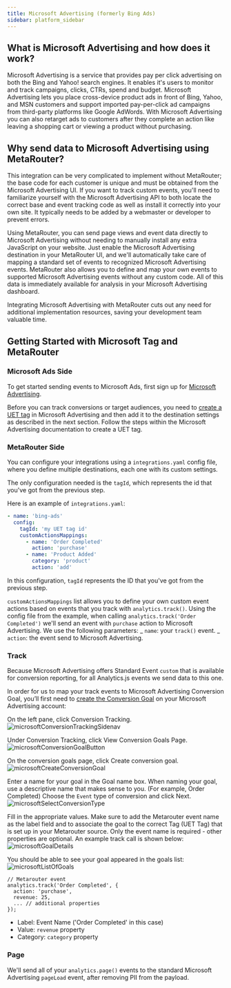 ```yaml
---
title: Microsoft Advertising (formerly Bing Ads)
sidebar: platform_sidebar
---
```


## What is Microsoft Advertising and how does it work?

Microsoft Advertising is a service that provides pay per click advertising on both the Bing and Yahoo! search engines. It enables it's users to monitor and track campaigns, clicks, CTRs, spend and budget. Microsoft Advertising lets you place cross-device product ads in front of Bing, Yahoo, and MSN customers and support imported pay-per-click ad campaigns from third-party platforms like Google AdWords. With Microsoft Advertising you can also retarget ads to customers after they complete an action like leaving a shopping cart or viewing a product without purchasing.

## Why send data to Microsoft Advertising using MetaRouter?

This integration can be very complicated to implement without MetaRouter; the base code for each customer is unique and must be obtained from the Microsoft Advertising UI. If you want to track custom events, you'll need to familiarize yourself with the Microsoft Advertising API to both locate the correct base and event tracking code as well as install it correctly into your own site. It typically needs to be added by a webmaster or developer to prevent errors.

Using MetaRouter, you can send page views and event data directly to Microsoft Advertising without needing to manually install any extra JavaScript on your website. Just enable the Microsoft Advertising destination in your MetaRouter UI, and we'll automatically take care of mapping a standard set of events to recognized Microsoft Advertising events. MetaRouter also allows you to define and map your own events to supported Microsoft Advertising events without any custom code. All of this data is immediately available for analysis in your Microsoft Advertising dashboard.

Integrating Microsoft Advertising with MetaRouter cuts out any need for additional implementation resources, saving your development team valuable time.

## Getting Started with Microsoft Tag and MetaRouter

### Microsoft Ads Side

To get started sending events to Microsoft Ads, first sign up for [Microsoft Advertising](https://ads.microsoft.com/).

Before you can track conversions or target audiences, you need to [create a UET tag](https://help.bingads.microsoft.com/#apex/3/en/56682/-1) in Microsoft Advertising and then add it to the destination settings as described in the next section. Follow the steps within the Microsoft Advertising documentation to create a UET tag.

### MetaRouter Side

You can configure your integrations using a `integrations.yaml` config file, where you define multiple destinations, each one with its custom settings.

The only configuration needed is the `tagId`, which represents the id that you've got from the previous step.

Here is an example of `integrations.yaml`:

```yaml
- name: 'bing-ads'
  config:
    tagId: 'my UET tag id'
    customActionsMappings:
      - name: 'Order Completed'
        action: 'purchase'
      - name: 'Product Added'
        category: 'product'
        action: 'add'
```

In this configuration, `tagId` represents the ID that you've got from the previous step.

`customActionsMappings` list allows you to define your own custom event actions based on events that you track with `analytics.track()`. Using the config file from the example, when calling `analytics.track('Order Completed')` we'll send an event with `purchase` action to Microsoft Advertising. We use the following parameters:
_ `name`: your `track()` event.
_ `action`: the event send to Microsoft Advertising.

### Track

Because Microsoft Advertising offers Standard Event `custom` that is available for conversion reporting, for all Analytics.js events we send data to this one.

In order for us to map your track events to Microsoft Advertising Conversion Goal, you’ll first need to [create the Conversion Goal](https://help.bingads.microsoft.com/#apex/3/en/56689/2) on your Microsoft Advertising account:

On the left pane, click Conversion Tracking.
![microsoftConversionTrackingSidenav](../../../../images/microsoftConversionTrackingSidenav.png)

Under Conversion Tracking, click View Conversion Goals Page.
![microsoftConversionGoalButton](../../../../images/microsoftConversionGoalButton.png)

On the conversion goals page, click Create conversion goal.
![microsoftCreateConversionGoal](../../../../images/microsoftCreateConversionGoal.png)

Enter a name for your goal in the Goal name box. When naming your goal, use a descriptive name that makes sense to you. (For example, Order Completed)
Choose the `Event` type of conversion and click Next.
![microsoftSelectConversionType](../../../../images/microsoftSelectConversionType.png)

Fill in the appropriate values. Make sure to add the Metarouter event name as the label field and to associate the goal to the correct Tag (UET Tag) that is set up in your Metarouter source.
Only the event name is required - other properties are optional. An example track call is shown below:
![microsoftGoalDetails](../../../../images/microsoftGoalDetails.png)

You should be able to see your goal appeared in the goals list:
![microsoftListOfGoals](../../../../images/microsoftListOfGoals.png)

```
// Metarouter event
analytics.track('Order Completed', {
  action: 'purchase',
  revenue: 25,
  ... // additional properties
});
```

* Label: Event Name ('Order Completed' in this case)
* Value: `revenue` property
* Category: `category` property

### Page

We'll send all of your `analytics.page()` events to the standard Microsoft Advertising `pageLoad` event, after removing PII from the payload.
